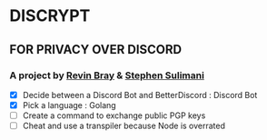 # DISCRYPT
## FOR PRIVACY OVER DISCORD

### A project by [Revin Bray](https://github.com/Polairr/) & [Stephen Sulimani](https://github.com/StephenSulimani/)

- [x] Decide between a Discord Bot and BetterDiscord : Discord Bot
- [x] Pick a language : Golang
- [ ] Create a command to exchange public PGP keys
- [ ] Cheat and use a transpiler because Node is overrated
